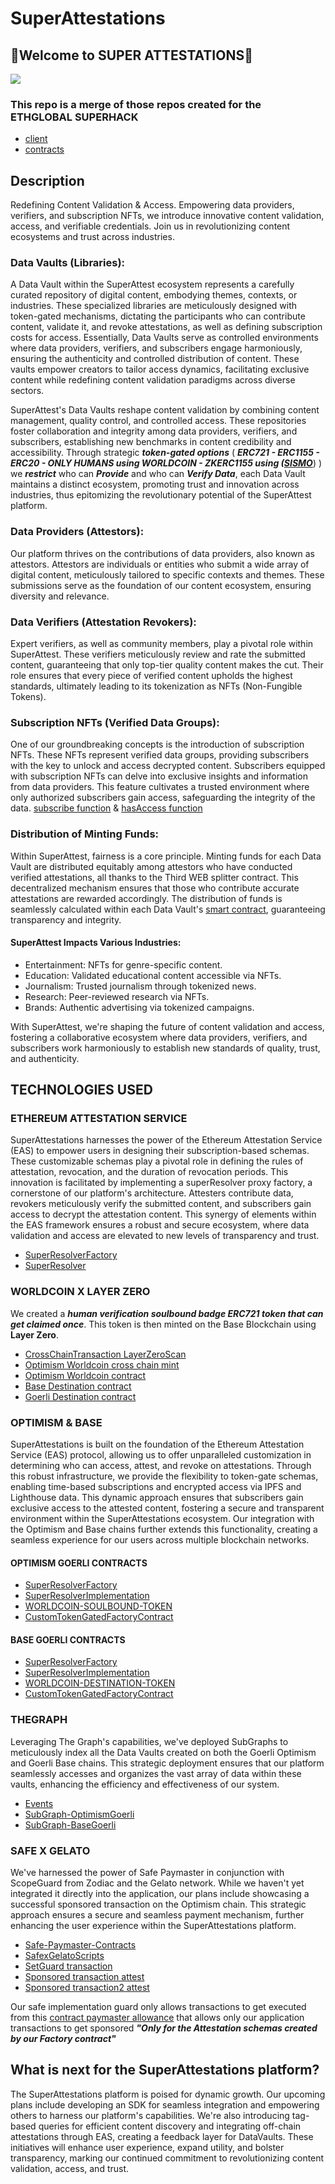 # SuperAttestations

## 🦸Welcome to SUPER ATTESTATIONS🦸 
<img src="https://gateway.lighthouse.storage/ipfs/QmeJWU35G1F1JUMw5PsW2UaCYp3n3NmStrBiymuAQmGu28">

### This repo is a merge of those repos created for the ETHGLOBAL SUPERHACK
- [client](https://github.com/tse-lao/data-library)
- [contracts](https://github.com/nijoe1/superAttestations)

## Description

Redefining Content Validation & Access. Empowering data providers, verifiers, and subscription NFTs, we introduce innovative content validation, access, and verifiable credentials. Join us in revolutionizing content ecosystems and trust across industries.

### Data Vaults (Libraries):

A Data Vault within the SuperAttest ecosystem represents a carefully curated repository of digital content, embodying themes, contexts, or industries. These specialized libraries are meticulously designed with token-gated mechanisms, dictating the participants who can contribute content, validate it, and revoke attestations, as well as defining subscription costs for access. Essentially, Data Vaults serve as controlled environments where data providers, verifiers, and subscribers engage harmoniously, ensuring the authenticity and controlled distribution of content. These vaults empower creators to tailor access dynamics, facilitating exclusive content while redefining content validation paradigms across diverse sectors.

SuperAttest's Data Vaults reshape content validation by combining content management, quality control, and controlled access. These repositories foster collaboration and integrity among data providers, verifiers, and subscribers, establishing new benchmarks in content credibility and accessibility. Through strategic ***token-gated options*** ( ***ERC721 - ERC1155 - ERC20 - ONLY HUMANS using WORLDCOIN - ZKERC1155 using ([SISMO](https://github.com/nijoe1/super-attestations/blob/main/contracts/contracts/TokenGatedContracts.sol/ERC1155/ZKAccessControl.sol)***) ) we ***restrict*** who can ***Provide*** and who can ***Verify Data***, each Data Vault maintains a distinct ecosystem, promoting trust and innovation across industries, thus epitomizing the revolutionary potential of the SuperAttest platform.

### Data Providers (Attestors):

Our platform thrives on the contributions of data providers, also known as attestors. Attestors are individuals or entities who submit a wide array of digital content, meticulously tailored to specific contexts and themes. These submissions serve as the foundation of our content ecosystem, ensuring diversity and relevance.

### Data Verifiers (Attestation Revokers):

Expert verifiers, as well as community members, play a pivotal role within SuperAttest. These verifiers meticulously review and rate the submitted content, guaranteeing that only top-tier quality content makes the cut. Their role ensures that every piece of verified content upholds the highest standards, ultimately leading to its tokenization as NFTs (Non-Fungible Tokens).

### Subscription NFTs (Verified Data Groups):

One of our groundbreaking concepts is the introduction of subscription NFTs. These NFTs represent verified data groups, providing subscribers with the key to unlock and access decrypted content. Subscribers equipped with subscription NFTs can delve into exclusive insights and information from data providers. This feature cultivates a trusted environment where only authorized subscribers gain access, safeguarding the integrity of the data. [subscribe function](https://github.com/nijoe1/super-attestations/blob/main/contracts/contracts/superAttestationsSchemaFactory.sol#L181) & [hasAccess function](https://github.com/nijoe1/super-attestations/blob/main/contracts/contracts/superAttestationsSchemaFactory.sol#L203) 

### Distribution of Minting Funds:

Within SuperAttest, fairness is a core principle. Minting funds for each Data Vault are distributed equitably among attestors who have conducted verified attestations, all thanks to the Third WEB splitter contract. This decentralized mechanism ensures that those who contribute accurate attestations are rewarded accordingly. The distribution of funds is seamlessly calculated within each Data Vault's [smart contract](https://github.com/nijoe1/super-attestations/blob/main/contracts/contracts/superResolver.sol#L188), guaranteeing transparency and integrity.

#### SuperAttest Impacts Various Industries:

- Entertainment: NFTs for genre-specific content.
- Education: Validated educational content accessible via NFTs.
- Journalism: Trusted journalism through tokenized news.
- Research: Peer-reviewed research via NFTs.
- Brands: Authentic advertising via tokenized campaigns.

With SuperAttest, we're shaping the future of content validation and access, fostering a collaborative ecosystem where data providers, verifiers, and subscribers work harmoniously to establish new standards of quality, trust, and authenticity.


## TECHNOLOGIES USED
  
### ETHEREUM ATTESTATION SERVICE

SuperAttestations harnesses the power of the Ethereum Attestation Service (EAS) to empower users in designing their subscription-based schemas. These customizable schemas play a pivotal role in defining the rules of attestation, revocation, and the duration of revocation periods. This innovation is facilitated by implementing a superResolver proxy factory, a cornerstone of our platform's architecture. Attesters contribute data, revokers meticulously verify the submitted content, and subscribers gain access to decrypt the attestation content. This synergy of elements within the EAS framework ensures a robust and secure ecosystem, where data validation and access are elevated to new levels of transparency and trust.

- [SuperResolverFactory](https://github.com/nijoe1/super-attestations/blob/main/contracts/contracts/superAttestationsSchemaFactory.sol)
- [SuperResolver](https://github.com/nijoe1/super-attestations/blob/main/contracts/contracts/superResolver.sol)

### WORLDCOIN X LAYER ZERO

We created a ***human verification soulbound badge ERC721 token that can get claimed once***.
This token is then minted on the Base Blockchain using **Layer Zero**.
- [CrossChainTransaction LayerZeroScan](https://testnet.layerzeroscan.com/10132/address/0x1cf8ed1107427fe78e89938c3988376523569a48/message/10160/address/0xb84c99e037f326157fe9196c89a0464f6202c9bb/nonce/1)
- [Optimism Worldcoin cross chain mint](https://goerli-optimism.etherscan.io/tx/0xd7943c079205ffae67b38d5774ccbe06fe75e18079fca0b97ab975750a3cacc9)
- [Optimism Worldcoin contract](https://goerli-optimism.etherscan.io/address/0x1cf8ed1107427fe78e89938c3988376523569a48)
- [Base Destination contract](https://goerli.basescan.org/address/0xb84C99e037f326157Fe9196c89A0464F6202C9bb#code)
- [Goerli Destination contract](https://goerli.etherscan.io/address/0xda45e5ad945bc5330f7a6f0d3504cbbfc5fd401a#internaltx)

### OPTIMISM & BASE

SuperAttestations is built on the foundation of the Ethereum Attestation Service (EAS) protocol, allowing us to offer unparalleled customization in determining who can access, attest, and revoke on attestations. Through this robust infrastructure, we provide the flexibility to token-gate schemas, enabling time-based subscriptions and encrypted access via IPFS and Lighthouse data. This dynamic approach ensures that subscribers gain exclusive access to the attested content, fostering a secure and transparent environment within the SuperAttestations ecosystem. Our integration with the Optimism and Base chains further extends this functionality, creating a seamless experience for our users across multiple blockchain networks.

#### OPTIMISM GOERLI CONTRACTS
  - [SuperResolverFactory](https://goerli-optimism.etherscan.io/address/0x4023B304553184AA15105418Ef00EA69Fb13a562#code)
  - [SuperResolverImplementation](https://goerli-optimism.etherscan.io/address/0xCb322BA199Df65C793A93F1ac2ECf49Ab00f19F3#code)
  - [WORLDCOIN-SOULBOUND-TOKEN](https://goerli-optimism.etherscan.io/address/0x1Cf8eD1107427Fe78E89938c3988376523569A48)
  - [CustomTokenGatedFactoryContract](https://goerli-optimism.etherscan.io/address/0x42408c20A51F4C2068CC4B1fc94A19c7fc18d4F0)

#### BASE GOERLI CONTRACTS
  - [SuperResolverFactory](https://goerli.basescan.org/address/0xCF0374a618403D2eF29F100fb1fF2Ca16cc3eb95#code)
  - [SuperResolverImplementation](https://goerli.basescan.org/address/0x1CA26139eF51e754326bce8066DD335560E987D5#code)
  - [WORLDCOIN-DESTINATION-TOKEN](https://goerli.basescan.org/address/0xb84C99e037f326157Fe9196c89A0464F6202C9bb#code)
  - [CustomTokenGatedFactoryContract](https://goerli.basescan.org/address/0xCF0374a618403D2eF29F100fb1fF2Ca16cc3eb95#code)

### THEGRAPH

Leveraging The Graph's capabilities, we've deployed SubGraphs to meticulously index all the Data Vaults created on both the Goerli Optimism and Goerli Base chains. This strategic deployment ensures that our platform seamlessly accesses and organizes the vast array of data within these vaults, enhancing the efficiency and effectiveness of our system.

- [Events](https://github.com/nijoe1/super-attestations/blob/main/contracts/contracts/superAttestationsSchemaFactory.sol#L59)
- [SubGraph-OptimismGoerli](https://github.com/tse-lao/superattestation)
- [SubGraph-BaseGoerli](https://github.com/tse-lao/baseGraph)

  
### SAFE X GELATO

We've harnessed the power of Safe Paymaster in conjunction with ScopeGuard from Zodiac and the Gelato network. While we haven't yet integrated it directly into the application, our plans include showcasing a successful sponsored transaction on the Optimism chain. This strategic approach ensures a secure and seamless payment mechanism, further enhancing the user experience within the SuperAttestations platform.

- [Safe-Paymaster-Contracts](https://github.com/nijoe1/super-attestations/tree/main/contracts/contracts/Safe_Paymaster)
- [SafexGelatoScripts](https://github.com/nijoe1/super-attestations/tree/main/contracts/scripts)
- [SetGuard transaction](https://goerli-optimism.etherscan.io//tx/0xcbee5a8e54649b43cec8e4324280e1a0c65f5bd1aed4b5f72f5110edc232f39c#eventlog)
- [Sponsored transaction attest](https://goerli-optimism.etherscan.io//tx/0x3d00d0ed84ac9b95b3257619b485b8074cc5ca10912892699dbb58c81846625e)
- [Sponsored transaction2 attest](https://goerli-optimism.etherscan.io//tx/0xab3271567f4b56450b81bfc13e7c824ae2dec740ba138c5174f077bba7c04c96)

Our safe implementation guard only allows transactions to get executed from this [contract paymaster allowance](https://goerli-optimism.etherscan.io/address/0x00342806eabaaa926970576bfb518f310200ff41#code) that allows only our application transactions to get sponsored ***"Only for the Attestation schemas created by our Factory contract"***
  
## What is next for the SuperAttestations platform?

The SuperAttestations platform is poised for dynamic growth. Our upcoming plans include developing an SDK for seamless integration and empowering others to harness our platform's capabilities. We're also introducing tag-based queries for efficient content discovery and integrating off-chain attestations through EAS, creating a feedback layer for DataVaults. These initiatives will enhance user experience, expand utility, and bolster transparency, marking our continued commitment to revolutionizing content validation, access, and trust.


